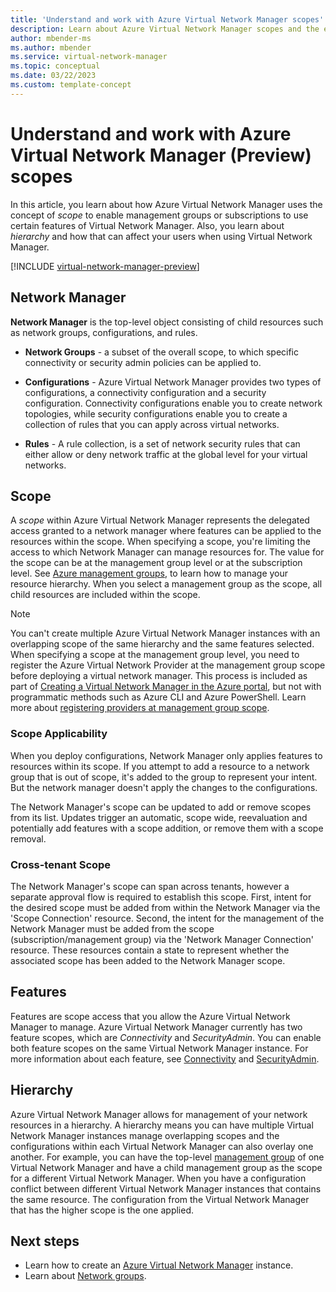 ```yaml
---
title: 'Understand and work with Azure Virtual Network Manager scopes'
description: Learn about Azure Virtual Network Manager scopes and the effects it has on managing virtual networks.
author: mbender-ms
ms.author: mbender
ms.service: virtual-network-manager
ms.topic: conceptual
ms.date: 03/22/2023
ms.custom: template-concept
---
```


# Understand and work with Azure Virtual Network Manager (Preview) scopes

In this article, you learn about how Azure Virtual Network Manager uses the concept of *scope* to enable management groups or subscriptions to use certain features of Virtual Network Manager. Also, you learn about *hierarchy* and how that can affect your users when using Virtual Network Manager. 

[!INCLUDE [virtual-network-manager-preview](../../includes/virtual-network-manager-preview.md)]

## Network Manager

**Network Manager** is the top-level object consisting of child resources such as network groups, configurations, and rules. 

* **Network Groups** - a subset of the overall scope, to which specific connectivity or security admin policies can be applied to.

* **Configurations** - Azure Virtual Network Manager provides two types of configurations, a connectivity configuration and a security configuration. Connectivity configurations enable you to create network topologies, while security configurations enable you to create a collection of rules that you can apply across virtual networks.

* **Rules** - A rule collection, is a set of network security rules that can either allow or deny network traffic at the global level for your virtual networks. 

## Scope

A *scope* within Azure Virtual Network Manager represents the delegated access granted to a network manager where features can be applied to the resources within the scope. When specifying a scope, you're limiting the access to which Network Manager can manage resources for. The value for the scope can be at the management group level or at the subscription level. See [Azure management groups](../governance/management-groups/overview.md), to learn how to manage your resource hierarchy. When you select a management group as the scope, all child resources are included within the scope. 

> [!NOTE]
> You can't create multiple Azure Virtual Network Manager instances with an overlapping scope of the same hierarchy and the same features selected.
> When specifying a scope at the management group level, you need to register the Azure Virtual Network Provider at the management group scope before deploying a virtual network manager. This process is included as part of [Creating a Virtual Network Manager in the Azure portal](./create-virtual-network-manager-portal.md), but not with programmatic methods such as Azure CLI and Azure PowerShell. Learn more about [registering providers at management group scope](/rest/api/resources/providers/register-at-management-group-scope).

### Scope Applicability

When you deploy configurations, Network Manager only applies features to resources within its scope. If you attempt to add a resource to a network group that is out of scope, it's added to the group to represent your intent. But the network manager doesn't apply the changes to the configurations.

The Network Manager's scope can be updated to add or remove scopes from its list. Updates trigger an automatic, scope wide, reevaluation and potentially add features with a scope addition, or remove them with a scope removal.

### Cross-tenant Scope

The Network Manager's scope can span across tenants, however a separate approval flow is required to establish this scope. First, intent for the desired scope must be added from within the Network Manager via the 'Scope Connection' resource. Second, the intent for the management of the Network Manager must be added from the scope (subscription/management group) via the 'Network Manager Connection' resource. These resources contain a state to represent whether the associated scope has been added to the Network Manager scope.

## Features

Features are scope access that you allow the Azure Virtual Network Manager to manage. Azure Virtual Network Manager currently has two feature scopes, which are *Connectivity* and *SecurityAdmin*. You can enable both feature scopes on the same Virtual Network Manager instance. For more information about each feature, see [Connectivity](concept-connectivity-configuration.md) and [SecurityAdmin](concept-security-admins.md).

## Hierarchy

Azure Virtual Network Manager allows for management of your network resources in a hierarchy. A hierarchy means you can have multiple Virtual Network Manager instances manage overlapping scopes and the configurations within each Virtual Network Manager can also overlay one another. For example, you can have the top-level [management group](../governance/management-groups/overview.md) of one Virtual Network Manager and have a child management group as the scope for a different Virtual Network Manager. When you have a configuration conflict between different Virtual Network Manager instances that contains the same resource. The configuration from the Virtual Network Manager that has the higher scope is the one applied.

## Next steps

- Learn how to create an [Azure Virtual Network Manager](create-virtual-network-manager-portal.md) instance.
- Learn about [Network groups](concept-network-groups.md).
